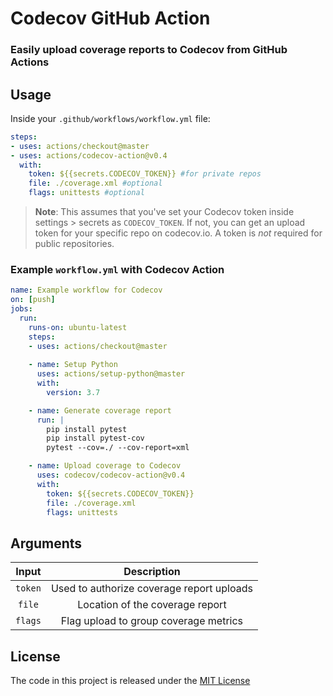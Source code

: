 <!-- <p align="center"><img  src="./codecov-logo.png"  /></p> -->

# Codecov GitHub Action
### Easily upload coverage reports to Codecov from GitHub Actions 

## Usage

Inside your `.github/workflows/workflow.yml` file:

```yaml
steps:
- uses: actions/checkout@master
- uses: actions/codecov-action@v0.4
  with:
    token: ${{secrets.CODECOV_TOKEN}} #for private repos
    file: ./coverage.xml #optional
    flags: unittests #optional
```
>**Note**: This assumes that you've set your Codecov token inside settings > secrets as `CODECOV_TOKEN`. If not, you can get an upload token for your specific repo on codecov.io. A token is *not* required for public repositories. 

### Example `workflow.yml` with Codecov Action

```yaml
name: Example workflow for Codecov
on: [push]
jobs:
  run:
    runs-on: ubuntu-latest
    steps:
    - uses: actions/checkout@master
   
    - name: Setup Python  
      uses: actions/setup-python@master
      with:
        version: 3.7

    - name: Generate coverage report
      run: |
        pip install pytest
        pip install pytest-cov
        pytest --cov=./ --cov-report=xml

    - name: Upload coverage to Codecov  
      uses: codecov/codecov-action@v0.4
      with:
        token: ${{secrets.CODECOV_TOKEN}}
        file: ./coverage.xml
        flags: unittests
```

## Arguments

| Input  | Description |
| :---:     |     :---:   | 
| `token`  | Used to authorize coverage report uploads  |
| `file`  | Location of the coverage report |
| `flags`  | Flag upload to group coverage metrics |


## License 

The code in this project is released under the [MIT License](LICENSE)
